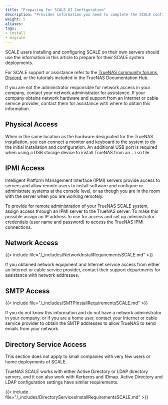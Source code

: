 ```yaml
---
title: "Preparing for SCALE UI Configuration"
description: "Provides information you need to complete the SCALE configuration using the SCALE UI."
weight: 5
aliases:
tags:
- install
- migrate
---
```


SCALE users installing and configuring SCALE on their own servers should use the information in this article to prepare for their SCALE system deployments.

For SCALE support or assistance refer to the [TrueNAS community forums](https://www.truenas.com/community/), [Discord](https://discord.com/invite/Q3St5fPETd), or the tutorials included in the TrueNAS Documentation Hub.

If you are not the administrator responsible for network access in your company, contact your network administrator for assistance.
If your company obtains network hardware and support from an Internet or cable service provider, contact them for assistance with where to obtain this information.

## Physical Access

When in the same location as the hardware designated for the TrueNAS installation, you can connect a monitor and keyboard to the system to do the initial installation and configuration.
An additional USB port is required when using a USB storage device to install TrueNAS from an <kbd>.iso</kbd> file.

## IPMI Access

Intelligent Platform Management Interface (IPMI) servers provide access to servers and allow remote users to install software and configure or administrate systems at the console level, or as though you are in the room with the server when you are working remotely.

To provide for remote administration of your TrueNAS SCALE system, assign access through an IPMI server to the TrueNAS server.
To make this possible assign an IP address to use for access and set up administrator credentials (user name and password) to access the TrueNAS IPMI connections.

## Network Access

{{< include file="/_includes/NetworkInstallRequirementsSCALE.md" >}}

If you obtained network equipment and Internet service access from either an Internet or cable service provider, contact their support departments for assistance with network addresses.

## SMTP Access

{{< include file="/_includes/SMTPInstallRequirementsSCALE.md" >}}

If you do not know this information and do not have a network administrator in your company, or if you are a home user, contact your Internet or cable service provider to obtain the SMTP addresses to allow TrueNAS to send emails from your network.

## Directory Service Access

This section does not apply to small companies with very few users or home deployments of SCALE.

TrueNAS SCALE works with either Active Directory or LDAP directory servers, and it can also work with Kerberos and IDmap.
Active Directory and LDAP configuration settings have similar requirements.

{{< include file="/_includes/DirectoryServicesInstallRequirementsSCALE.md" >}}
